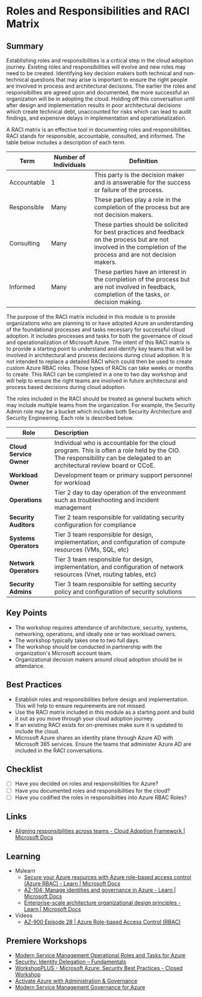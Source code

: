 # Roles and Responsibilities and RACI Matrix
## Summary

Establishing roles and responsibilities is a critical step in the cloud adoption journey. Existing roles and responsibilities will evolve and new roles may need to be created. Identifying key decision makers both technical and non-technical questions that may arise is important to ensure the right people are involved in process and architectural decisions. The earlier the roles and responsibilties are agreed upon and documented, the more successful an organization will be in adopting the cloud. Holding off this conversation until after design and implementation results in poor architectural decisions which create technical debt, unaccounted for risks which can lead to audit findings, and expensive delays in implementation and operationalization. 

A RACI matrix is an effective tool in documenting roles and responsibilities.  RACI stands for responsible, accountable, consulted, and informed. The table below includes a description of each term.

| Term          | Number of Individuals | Definition  | 
| ------------- | ------------- |-------------|
| Accountable | 1 | This party is the decision maker and is answerable for the success or failure of the process. | 
| Responsible | Many | These parties play a role in the completion of the process but are not decision makers.  | 
| Consulting | Many | These parties should be solicited for best practices and feedback on the process but are not involved in the completion of the process and are not decision makers. |
| Informed | Many | These parties have an interest in the completion of the process but are not involved in feedback, completion of the tasks, or decision making. |

The purpose of the RACI matrix included in this module is to provide organizations who are planning to or have adopted Azure an understanding of the foundational processes and tasks necessary for successful cloud adoption. It includes processes and tasks for both the governance of cloud and operationalization of Microsoft Azure. The intent of this RACI matrix is to provide a starting point to understand and identify key teams that will be involved in architectural and process decisions during cloud adoption. It is not intended to replace a detailed RACI which could then be used to create custom Azure RBAC roles. Those types of RACIs can take weeks or months to create. This RACI can be completed in a one to two day workshop and will help to ensure the right teams are involved in future architectural and process based decisions during cloud adoption.

The roles included in the RACI should be treated as general buckets which may include multiple teams from the organization. For example, the Security Admin role may be a bucket which includes both Security Architecture and Security Engineering. Each role is described below.

| Role          | Description   | 
| ------------- |:-------------|
| **Cloud Service Owner**    | Individual who is accountable for the cloud program. This is often a role held by the CIO. The responsibility can be delegated to an architectural review board or CCoE.  | 
| **Workload Owner**    | Development team or primary support personnel for workload | 
| **Operations**    | Tier 2 day to day operation of the environment such as troubleshooting and incident management | 
| **Security Auditors**    | Tier 2 team responsible for validating security configuration for compliance | 
| **Systems Operators**     | Tier 3 team responsible for design, implementation, and configuration of compute resources (VMs, SQL, etc)     |   
| **Network Operators** | Tier 3 team responsible for design, implementation, and configuration of network resources (Vnet, routing tables, etc)   |   
| **Security Admins**    | Tier 3 team responsible for setting security policy and configuration of security solutions | 

## Key Points
* The workshop requires attendance of architecture, security, systems, networking, operations, and ideally one or two workload owners.
* The workshop typically takes one to two full days.
* The workshop should be conducted in partnership with the organization's Microsoft account team.
* Organizational decision makers around cloud adoption should be in attendance.

## Best Practices
* Establish roles and responsibilities before design and implementation. This will help to ensure requirements are not missed.
* Use the RACI matrix included in this module as a starting point and build it out as you move through your cloud adoption journey.
* If an existing RACI exists for on-premises make sure it is updated to include the cloud.
* Microsoft Azure shares an identity plane through Azure AD with Microsoft 365 services. Ensure the teams that administer Azure AD are included in the RACI conversations.

## Checklist
- [ ] Have you decided on roles and responsibilities for Azure?
- [ ] Have you documented roles and responsibilities for the cloud?
- [ ] Have you codified the roles in responsibilties into Azure RBAC Roles?
## Links
* [Aligning responsibilities across teams - Cloud Adoption Framework | Microsoft Docs](https://docs.microsoft.com/en-us/azure/cloud-adoption-framework/organize/raci-alignment)
## Learning
* Mslearn
	* [Secure your Azure resources with Azure role-based access control (Azure RBAC) - Learn | Microsoft Docs](https://docs.microsoft.com/en-us/learn/modules/secure-azure-resources-with-rbac/)
	* [AZ-104: Manage identities and governance in Azure - Learn | Microsoft Docs](https://docs.microsoft.com/en-us/learn/paths/az-104-manage-identities-governance/)
	* [Enterprise-scale architecture organizational design principles - Learn | Microsoft Docs](https://docs.microsoft.com/en-us/learn/modules/enterprise-scale-organization/)
* Videos
	* [AZ-900 Episode 28 | Azure Role-based Access Control (RBAC)](https://www.youtube.com/watch?v=4v7ffXxOnwU)
## Premiere Workshops
* [Modern Service Management Operational Roles and Tasks for Azure](https://datasheet.azureedge.net/offerings-datasheets/8513/EN.pdf)
* [Security: Identity Delegation – Fundamentals](https://datasheet.azureedge.net/offerings-datasheets/10924/EN.pdf)
* [WorkshopPLUS - Microsoft Azure: Security Best Practices - Closed Workshop](https://datasheet.azureedge.net/offerings-datasheets/6663/EN.pdf)
* [Activate Azure with Administration & Governance](https://datasheet.azureedge.net/offerings-datasheets/8230/EN.pdf)
* [Modern Service Management Governance for Azure](https://datasheet.azureedge.net/offerings-datasheets/9005/EN.pdf)